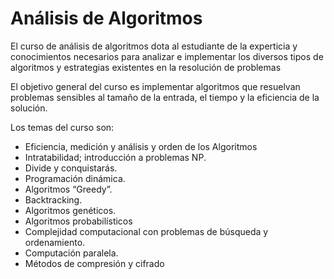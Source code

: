 # Análisis de Algoritmos

El curso de análisis de algoritmos dota al estudiante de la experticia y
conocimientos necesarios para analizar e implementar los diversos tipos de
algoritmos y estrategias existentes en la resolución de problemas

El objetivo general del curso es implementar algoritmos que resuelvan problemas sensibles al tamaño de la
entrada, el tiempo y la eficiencia de la solución.

Los temas del curso son:
- Eficiencia, medición y análisis y orden de los Algoritmos
- Intratabilidad; introducción a problemas NP.
- Divide y conquistarás. 
- Programación dinámica.
- Algoritmos “Greedy”.
- Backtracking.
- Algoritmos genéticos.
- Algoritmos probabilísticos
- Complejidad computacional con problemas de búsqueda y ordenamiento. 
- Computación paralela.
- Métodos de compresión y cifrado

